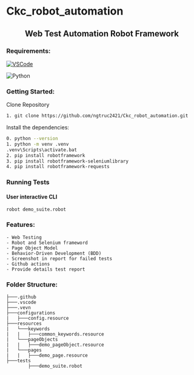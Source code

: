 # Ckc_robot_automation

<h2 align="center"> Web Test Automation Robot Framework </h2>

### Requirements:


[![VSCode](https://img.shields.io/badge/-Visual%20Studio%20Code-%233178C6?logo=visual-studio-code)](https://code.visualstudio.com/download)

![Python](https://www.python.org/static/img/python-logo.png)

### Getting Started:

Clone Repository
```bash
1. git clone https://github.com/ngtruc2421/Ckc_robot_automation.git
```
Install the dependencies:

```bash
0. python --version
1. python -m venv .venv
.venv\Scripts\activate.bat
2. pip install robotframework
3. pip install robotframework-seleniumlibrary
4. pip install robotframework-requests
```
### Running Tests

#### User interactive CLI

```
robot demo_suite.robot
```
### Features:

    - Web Testing
    - Robot and Selenium frameword
    - Page Object Model
    - Behavior-Driven Development (BDD)
    - Screenshot in report for failed tests
    - Github actions
    - Provide details test report

### Folder Structure:

```
├───.github
├───.vscode
├───.vevn
├───configurations
|   ├───config.resource
├───resources
|   └───keywords
|   |   ├───common_keywords.resource
|	└───pageObjects
|   |   ├───demo_pageObject.resource
|	└───pages
|	|	├───demo_page.resource
├───tests
        ├───demo_suite.robot
```


